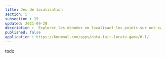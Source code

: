 ```yaml
---
title: Jeu de localisation
section: 5
subsection : 19
updated: 2021-09-20
description :  Explorer les données en localisant les points sur une carte.
published: false
application : https://koumoul.com/apps/data-fair-locate-game/0.1/
---
```


todo
